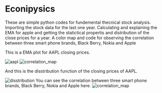 # Econipysics
These are simple python codes for fundemental thecnical stock analysis. 
Importing the stock data for the last one year.
Calculating and explaining the EMA for apple and getting the statictical propertis and distribution of the close prices for a year. 
A color map and code for observing the correlation between three smart phone brands, Black Berry, Nokia and Apple

This is a EMA plot for AAPL closing prices.

![aapl](https://user-images.githubusercontent.com/49029881/91366171-40aa8e80-e818-11ea-9fb1-a5061e3b31d1.png)
![correlation_map](https://user-images.githubusercontent.com/49029881/91366174-42745200-e818-11ea-9d87-1fdd2964e648.png)

And this is the disstribution function of the closing prices of AAPL.

![disstribution](https://user-images.githubusercontent.com/49029881/91366394-d80fe180-e818-11ea-81f5-1a01b54d883b.png)
You can see the correlation between three smart phone brands, Black Berry, Nokia and Apple here.
![correlation_map](https://user-images.githubusercontent.com/49029881/91366391-d6461e00-e818-11ea-9f5d-366f72d131b9.png)
